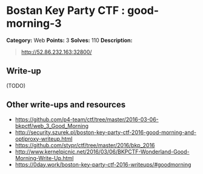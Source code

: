 # Bostan Key Party CTF : good-morning-3

**Category:** Web
**Points:** 3
**Solves:** 110
**Description:**

> <http://52.86.232.163:32800/> 


## Write-up

(TODO)

## Other write-ups and resources

* https://github.com/p4-team/ctf/tree/master/2016-03-06-bkpctf/web_3_Good_Morning
* http://security.szurek.pl/boston-key-party-ctf-2016-good-morning-and-optiproxy-writeup.html
* https://github.com/stypr/ctf/tree/master/2016/bkp_2016
* http://www.kernelpicnic.net/2016/03/06/BKPCTF-Wonderland-Good-Morning-Write-Up.html
* https://0day.work/boston-key-party-ctf-2016-writeups/#goodmorning

